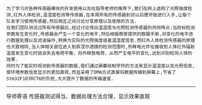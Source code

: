 	为了学习对各种传感器模块的开发使用以及在指导老师的推荐下,我们在网上选购了光照强度检测,红外人体检测,温湿度检测等传感器,在本周所有的传感器到货以后便开始进行入手,让每个队友学习使用传感器,然后相互之间讨论分享原理以及使用的方法.
	在我们团队测试过所有传感器后,经过讨论得出温湿度与光照检测传感器的共同特点:当目标检测参数发生变化时,传感器会产生一个变化的电平,然后根据商家提供的数据手册,对变化的电平进行数据处理以及滤波操作,转换为实际的光照强度或者温湿度信息.而红外人体检测传感器的原理也大致相同,当人体相关部位进入到菲涅尔透镜的检测范围时,热释电元件在接收到人体红外辐射温度发生变化时就会失去电荷平衡，向外释放电荷，从而产生电平的变化,达到识别检测人体的效果.
	同时为了能实时观测到传感器的数据,我们通过屏幕绘制字符的方法来显示温湿度以及光照信息,使环境参数信息显示的更加直观,而且采用了DMA方式直接将数据传输到屏幕上,节省了Stm32F103RCT6的负担,大大提升了数据的传输速度.

---
导师寄语
传感器测试得当，数据处理方法合理，显示效果直观